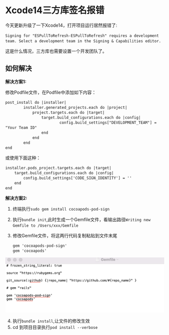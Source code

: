 # Xcode14三方库签名报错

今天更新升级了一下Xcode14，打开项目运行居然报错了:

`Signing for "ESPullToRefresh-ESPullToRefresh" requires a development team. Select a development team in the Signing & Capabilities editor.`

这是什么情况，三方库也需要设置一个开发团队了。

## 如何解决

**解决方案1:**

修改Podfile文件，在Podfile中添加如下内容：

```
post_install do |installer|
        installer.generated_projects.each do |project|
            project.targets.each do |target|
                target.build_configurations.each do |config|
                        config.build_settings["DEVELOPMENT_TEAM"] = "Your Team ID"
                end
            end
        end
end

```

或使用下面这种：
```
installer.pods_project.targets.each do |target|
    target.build_configurations.each do |config|
        config.build_settings['CODE_SIGN_IDENTITY'] = ''
    end
end

```

**解决方案2:**

1. 终端执行`sudo gem install cocoapods-pod-sign`
2. 执行`bundle init`,此时生成一个Gemfile文件，看输出路径`Writing new Gemfile to /Users/xxx/Gemfile`
3. 修改Gemfile文件，将这两行代码复制粘贴到文件末尾

 	```
 	gem 'cocoapods-pod-sign'
	gem 'cocoapods'
 	```
 ![Gemfile](./Gemfile.png)

4. 执行`bundle install`,让文件的修改生效
5. cd 到项目目录执行`pod install --verbose`

